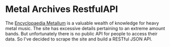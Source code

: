 # Metal Archives RestfulAPI

The [Encyclopaedia Metallum](http://www.metal-archives.com) is a valuable wealth of knowledge for heavy metal music.  The site has excessive details pertaining to an extreme amount bands.  But unfortunately there is no public API for people to access their data.  So I've decided to scrape the site and build a RESTful JSON API.
